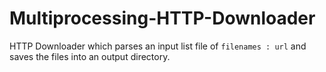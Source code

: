 # Multiprocessing-HTTP-Downloader
HTTP Downloader which parses an input list file of `filenames : url` and saves the files into an output directory.
